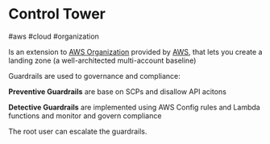 # Control Tower
#aws #cloud #organization 

Is an extension to [AWS Organization](Cloud%20Computing/AWS/Organizations/AWS%20Organization.md) provided by [AWS](Cloud%20Computing/AWS/AWS.md), that lets you create a landing zone (a well-architected multi-account baseline) 

Guardrails are used to governance and compliance:

**Preventive Guardrails** are base on SCPs and disallow API acitons

**Detective Guardrails** are implemented using AWS Config rules and Lambda functions and monitor and govern compliance

The root user can escalate the guardrails.

